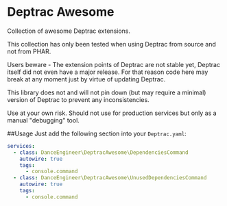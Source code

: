 # Deptrac Awesome

Collection of awesome Deptrac extensions.

This collection has only been tested when using Deptrac from source and not from PHAR.

Users beware - The extension points of Deptrac are not stable yet, Deptrac itself did not even have a major release. For that reason code here may break at any moment just by virtue of updating Deptrac. 

This library does not and will not pin down (but may require a minimal) version of Deptrac to prevent any inconsistencies.

Use at your own risk. Should not use for production services but only as a manual "debugging" tool.

##Usage
Just add the following section into your `Deptrac.yaml`:

```yaml
services:
  - class: DanceEngineer\DeptracAwesome\DependenciesCommand
    autowire: true
    tags:
      - console.command
  - class: DanceEngineer\DeptracAwesome\UnusedDependenciesCommand
    autowire: true
    tags:
      - console.command
```
